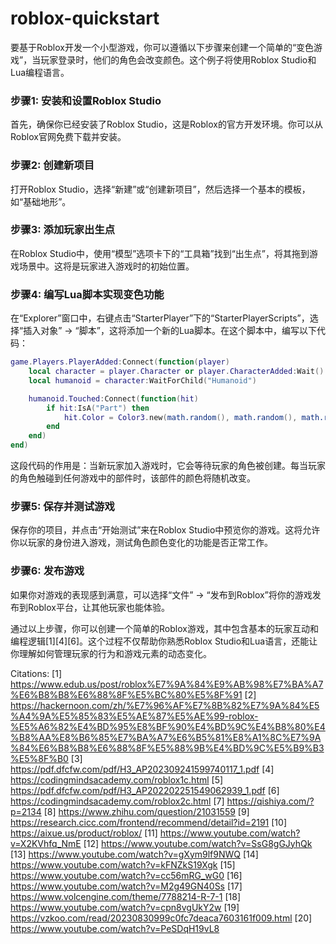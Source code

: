 # roblox-quickstart

要基于Roblox开发一个小型游戏，你可以遵循以下步骤来创建一个简单的“变色游戏”，当玩家登录时，他们的角色会改变颜色。这个例子将使用Roblox Studio和Lua编程语言。

### 步骤1: 安装和设置Roblox Studio
首先，确保你已经安装了Roblox Studio，这是Roblox的官方开发环境。你可以从Roblox官网免费下载并安装。

### 步骤2: 创建新项目
打开Roblox Studio，选择“新建”或“创建新项目”，然后选择一个基本的模板，如“基础地形”。

### 步骤3: 添加玩家出生点
在Roblox Studio中，使用“模型”选项卡下的“工具箱”找到“出生点”，将其拖到游戏场景中。这将是玩家进入游戏时的初始位置。

### 步骤4: 编写Lua脚本实现变色功能
在“Explorer”窗口中，右键点击“StarterPlayer”下的“StarterPlayerScripts”，选择“插入对象” -> “脚本”，这将添加一个新的Lua脚本。在这个脚本中，编写以下代码：

```lua
game.Players.PlayerAdded:Connect(function(player)
    local character = player.Character or player.CharacterAdded:Wait()
    local humanoid = character:WaitForChild("Humanoid")

    humanoid.Touched:Connect(function(hit)
        if hit:IsA("Part") then
            hit.Color = Color3.new(math.random(), math.random(), math.random())
        end
    end)
end)
```

这段代码的作用是：当新玩家加入游戏时，它会等待玩家的角色被创建。每当玩家的角色触碰到任何游戏中的部件时，该部件的颜色将随机改变。

### 步骤5: 保存并测试游戏
保存你的项目，并点击“开始测试”来在Roblox Studio中预览你的游戏。这将允许你以玩家的身份进入游戏，测试角色颜色变化的功能是否正常工作。

### 步骤6: 发布游戏
如果你对游戏的表现感到满意，可以选择“文件” -> “发布到Roblox”将你的游戏发布到Roblox平台，让其他玩家也能体验。

通过以上步骤，你可以创建一个简单的Roblox游戏，其中包含基本的玩家互动和编程逻辑[1][4][6]。这个过程不仅帮助你熟悉Roblox Studio和Lua语言，还能让你理解如何管理玩家的行为和游戏元素的动态变化。

Citations:
[1] https://www.edub.us/post/roblox%E7%9A%84%E9%AB%98%E7%BA%A7%E6%B8%B8%E6%88%8F%E5%BC%80%E5%8F%91
[2] https://hackernoon.com/zh/%E7%96%AF%E7%8B%82%E7%9A%84%E5%A4%9A%E5%85%83%E5%AE%87%E5%AE%99-roblox-%E5%A6%82%E4%BD%95%E8%BF%90%E4%BD%9C%E4%B8%80%E4%B8%AA%E8%B6%85%E7%BA%A7%E6%B5%81%E8%A1%8C%E7%9A%84%E6%B8%B8%E6%88%8F%E5%88%9B%E4%BD%9C%E5%B9%B3%E5%8F%B0
[3] https://pdf.dfcfw.com/pdf/H3_AP202309241599740117_1.pdf
[4] https://codingmindsacademy.com/roblox1c.html
[5] https://pdf.dfcfw.com/pdf/H3_AP202202251549062939_1.pdf
[6] https://codingmindsacademy.com/roblox2c.html
[7] https://qishiya.com/?p=2134
[8] https://www.zhihu.com/question/21031559
[9] https://research.cicc.com/frontend/recommend/detail?id=2191
[10] https://aixue.us/product/roblox/
[11] https://www.youtube.com/watch?v=X2KVhfq_NmE
[12] https://www.youtube.com/watch?v=SsG8gGJyhQk
[13] https://www.youtube.com/watch?v=gXym9lf9NWQ
[14] https://www.youtube.com/watch?v=kFNZkS19Xgk
[15] https://www.youtube.com/watch?v=cc56mRG_wG0
[16] https://www.youtube.com/watch?v=M2g49GN40Ss
[17] https://www.volcengine.com/theme/7788214-R-7-1
[18] https://www.youtube.com/watch?v=cpn8vgUkY2w
[19] https://vzkoo.com/read/20230830999c0fc7deaca7603161f009.html
[20] https://www.youtube.com/watch?v=PeSDqH19vL8
